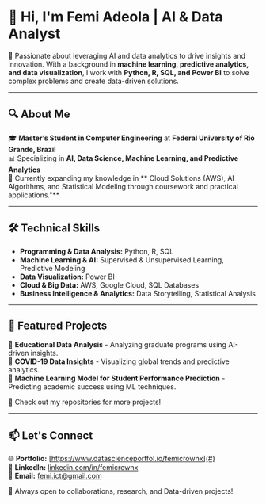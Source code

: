 # 👋 Hi, I'm Femi Adeola | AI & Data Analyst  

🚀 Passionate about leveraging AI and data analytics to drive insights and innovation. With a background in **machine learning, predictive analytics, and data visualization**, I work with **Python, R, SQL, and Power BI** to solve complex problems and create data-driven solutions.  

---

## 🔍 About Me  

🎓 **Master’s Student in Computer Engineering** at **Federal University of Rio Grande, Brazil**  
📊 Specializing in **AI, Data Science, Machine Learning, and Predictive Analytics**  
📡 Currently expanding my knowledge in ** Cloud Solutions (AWS), AI Algorithms, and Statistical Modeling through coursework and practical applications."**  

---

## 🛠️ Technical Skills  

- **Programming & Data Analysis:** Python, R, SQL  
- **Machine Learning & AI:** Supervised & Unsupervised Learning, Predictive Modeling  
- **Data Visualization:** Power BI 
- **Cloud & Big Data:** AWS, Google Cloud, SQL Databases  
- **Business Intelligence & Analytics:** Data Storytelling, Statistical Analysis  

---

## 📌 Featured Projects  

🔹 **Educational Data Analysis** - Analyzing graduate programs using AI-driven insights.  
🔹 **COVID-19 Data Insights** - Visualizing global trends and predictive analytics.  
🔹 **Machine Learning Model for Student Performance Prediction** - Predicting academic success using ML techniques.  

📂 Check out my repositories for more projects!  

---

## 📫 Let's Connect  

🌐 **Portfolio:** [https://www.datascienceportfol.io/femicrownx](#)  
💼 **LinkedIn:** [linkedin.com/in/femicrownx](#)  
📧 **Email:** [femi.ict@gmail.com](#)  

🚀 Always open to collaborations, research, and Data-driven projects!  
